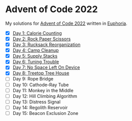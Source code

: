 # Advent of Code 2022

My solutions for [Advent of Code 2022](https://adventofcode.com/2022) written in [Euphoria](https://github.com/OpenEuphoria/euphoria).

- [x] [Day 1: Calorie Counting](01/)
- [x] [Day 2: Rock Paper Scissors](02/)
- [x] [Day 3: Rucksack Reorganization](03/)
- [x] [Day 4: Camp Cleanup](04/)
- [x] [Day 5: Supply Stacks](05/)
- [x] [Day 6: Tuning Trouble](06/)
- [x] [Day 7: No Space Left On Device](07/)
- [x] [Day 8: Treetop Tree House](08/)
- [ ] Day 9: Rope Bridge
- [ ] Day 10: Cathode-Ray Tube
- [ ] Day 11: Monkey in the Middle
- [ ] Day 12: Hill Climbing Algorithm
- [ ] Day 13: Distress Signal
- [ ] Day 14: Regolith Reservoir
- [ ] Day 15: Beacon Exclusion Zone
